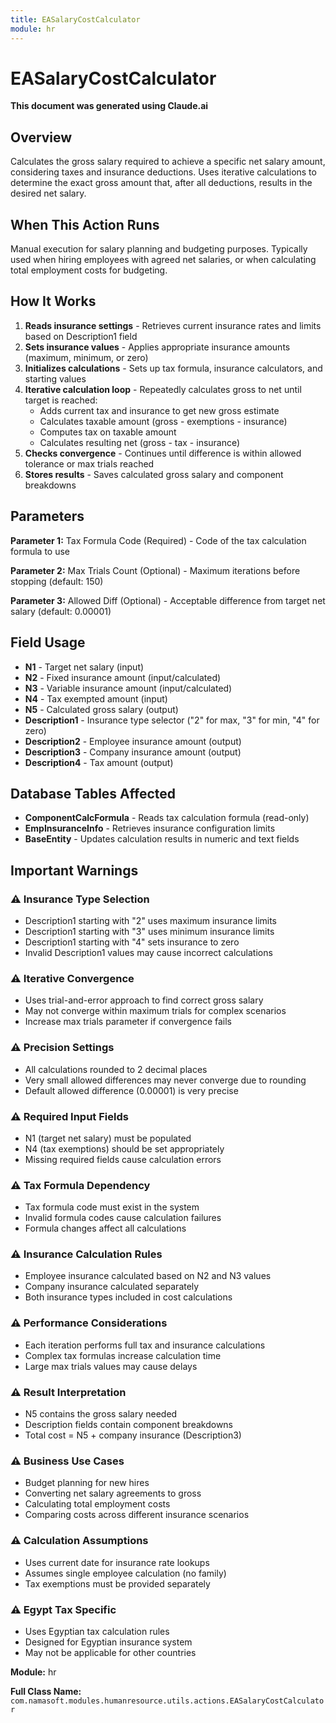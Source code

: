 ```yaml
---
title: EASalaryCostCalculator
module: hr
---
```



<div class='entity-flows'>

# EASalaryCostCalculator

**This document was generated using Claude.ai**

## Overview

Calculates the gross salary required to achieve a specific net salary amount, considering taxes and insurance deductions. Uses iterative calculations to determine the exact gross amount that, after all deductions, results in the desired net salary.

## When This Action Runs

Manual execution for salary planning and budgeting purposes. Typically used when hiring employees with agreed net salaries, or when calculating total employment costs for budgeting.

## How It Works

1. **Reads insurance settings** - Retrieves current insurance rates and limits based on Description1 field
2. **Sets insurance values** - Applies appropriate insurance amounts (maximum, minimum, or zero)
3. **Initializes calculations** - Sets up tax formula, insurance calculators, and starting values
4. **Iterative calculation loop** - Repeatedly calculates gross to net until target is reached:
   - Adds current tax and insurance to get new gross estimate
   - Calculates taxable amount (gross - exemptions - insurance)
   - Computes tax on taxable amount
   - Calculates resulting net (gross - tax - insurance)
5. **Checks convergence** - Continues until difference is within allowed tolerance or max trials reached
6. **Stores results** - Saves calculated gross salary and component breakdowns

## Parameters

**Parameter 1:** Tax Formula Code (Required) - Code of the tax calculation formula to use

**Parameter 2:** Max Trials Count (Optional) - Maximum iterations before stopping (default: 150)

**Parameter 3:** Allowed Diff (Optional) - Acceptable difference from target net salary (default: 0.00001)

## Field Usage

- **N1** - Target net salary (input)
- **N2** - Fixed insurance amount (input/calculated)
- **N3** - Variable insurance amount (input/calculated)
- **N4** - Tax exempted amount (input)
- **N5** - Calculated gross salary (output)
- **Description1** - Insurance type selector ("2" for max, "3" for min, "4" for zero)
- **Description2** - Employee insurance amount (output)
- **Description3** - Company insurance amount (output)
- **Description4** - Tax amount (output)

## Database Tables Affected

- **ComponentCalcFormula** - Reads tax calculation formula (read-only)
- **EmpInsuranceInfo** - Retrieves insurance configuration limits
- **BaseEntity** - Updates calculation results in numeric and text fields

## Important Warnings

### ⚠️ Insurance Type Selection
- Description1 starting with "2" uses maximum insurance limits
- Description1 starting with "3" uses minimum insurance limits
- Description1 starting with "4" sets insurance to zero
- Invalid Description1 values may cause incorrect calculations

### ⚠️ Iterative Convergence
- Uses trial-and-error approach to find correct gross salary
- May not converge within maximum trials for complex scenarios
- Increase max trials parameter if convergence fails

### ⚠️ Precision Settings
- All calculations rounded to 2 decimal places
- Very small allowed differences may never converge due to rounding
- Default allowed difference (0.00001) is very precise

### ⚠️ Required Input Fields
- N1 (target net salary) must be populated
- N4 (tax exemptions) should be set appropriately
- Missing required fields cause calculation errors

### ⚠️ Tax Formula Dependency
- Tax formula code must exist in the system
- Invalid formula codes cause calculation failures
- Formula changes affect all calculations

### ⚠️ Insurance Calculation Rules
- Employee insurance calculated based on N2 and N3 values
- Company insurance calculated separately
- Both insurance types included in cost calculations

### ⚠️ Performance Considerations
- Each iteration performs full tax and insurance calculations
- Complex tax formulas increase calculation time
- Large max trials values may cause delays

### ⚠️ Result Interpretation
- N5 contains the gross salary needed
- Description fields contain component breakdowns
- Total cost = N5 + company insurance (Description3)

### ⚠️ Business Use Cases
- Budget planning for new hires
- Converting net salary agreements to gross
- Calculating total employment costs
- Comparing costs across different insurance scenarios

### ⚠️ Calculation Assumptions
- Uses current date for insurance rate lookups
- Assumes single employee calculation (no family)
- Tax exemptions must be provided separately

### ⚠️ Egypt Tax Specific
- Uses Egyptian tax calculation rules
- Designed for Egyptian insurance system
- May not be applicable for other countries

**Module:** hr

**Full Class Name:** `com.namasoft.modules.humanresource.utils.actions.EASalaryCostCalculator`


</div>